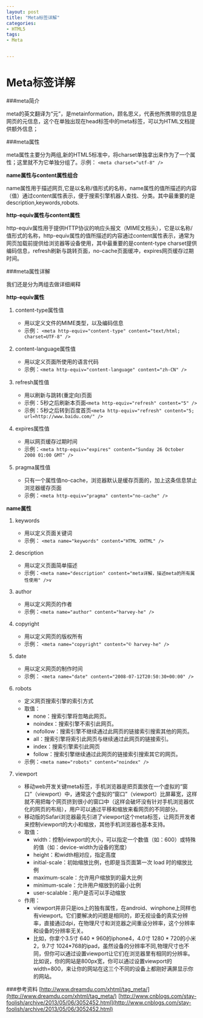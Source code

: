 ```yaml
---
layout: post
title: "Meta标签详解"
categories:
- HTML5
tags:
- Meta


---
```

   
Meta标签详解
====================

###meta简介

meta的英文翻译为“元”，是metainformation，顾名思义，代表他所携带的信息是网页的元信息，这个在单独出现在head标签中的meta标签，可以为HTML文档提供额外信息；

###meta属性

meta属性主要分为两组,新的HTML5标准中，将charset单独拿出来作为了一个属性；这里就不为它单独分组了。示例： `<meta charset="utf-8" />`

**name属性与content属性组合**

name属性用于描述网页,它是以名称/值形式的名称，name属性的值所描述的内容（值）通过content属性表示，便于搜索引擎机器人查找、分类。其中最重要的是description,keywords,robots.
     
**http-equiv属性与content属性**

http-equiv属性用于提供HTTP协议的响应头报文（MIME文档头），它是以名称/值形式的名称，http-equiv属性的值所描述的内容通过content属性表示，通常为网页加载前提供给浏览器等设备使用，其中最重要的是content-type charset提供编码信息，refresh刷新与跳转页面，no-cache页面缓冲，expires网页缓存过期时间。
     
###meta属性详解

我们还是分为两组去做详细阐释
    
**http-equiv属性**   
     
1. content-type属性值
	* 用以定义文件的MIME类型，以及编码信息
	* 示例： ```<meta http-equiv="content-type" content="text/html; charset=UTF-8" />```
        
2. content-language属性值
	* 用以定义页面所使用的语言代码
	* 示例：```<meta http-equiv="content-language" content="zh-CN" />```

3. refresh属性值
	* 用以刷新与跳转(重定向)页面
	* 示例：5秒之后刷新本页面```<meta http-equiv="refresh" content="5" />```
	* 示例：5秒之后转到百度首页```<meta http-equiv="refresh" content="5; url=http://www.baidu.com/" />```
     
4. expires属性值
	* 用以网页缓存过期时间
	* 示例：```<meta http-equiv="expires" content="Sunday 26 October 2008 01:00 GMT" />```
     
5. pragma属性值
	* 只有一个属性值no-cache，浏览器默认是缓存页面的，加上这条信息禁止浏览器缓存页面
	* 示例：```<meta http-equiv="pragma" content="no-cache" />```
     
**name属性** 
     
1. keywords
	* 用以定义页面关键词
	* 示例： ```<meta name="keywords" content="HTML XHTML" />```

2. description
	* 用以定义页面简单描述
	* 示例：```<meta name="description" content="meta详解，描述meta的所有属性使用" />v```
     
3. author
	* 用以定义网页的作者
	* 示例：```<meta name="author" content="harvey-he" />```
     
4. copyright
	* 用以定义网页的版权所有
	* 示例： ```<meta name="copyright" content="© harvey-he" />```

5. date
	* 用以定义网页的制作时间
	* 示例： ```<meta name="date" content="2008-07-12T20:50:30+00:00" />```
     
6. robots
	* 定义网页搜索引擎的索引方式
	* 取值：
		* none：搜索引擎将忽略此网页。
		* noindex：搜索引擎不索引此网页。
		* nofollow：搜索引擎不继续通过此网页的链接索引搜索其他的网页。
		* all：搜索引擎将索引此网页与继续通过此网页的链接索引。
		* index：搜索引擎索引此网页
		* follow：搜索引擎继续通过此网页的链接索引搜索其它的网页。
	* 示例：```<meta name="robots" content="noindex" />```
     
7. viewport
	* 移动web开发关键meta标签，手机浏览器是把页面放在一个虚拟的“窗口”（viewport）中，通常这个虚拟的“窗口”（viewport）比屏幕宽，这样就不用把每个网页挤到很小的窗口中（这样会破坏没有针对手机浏览器优化的网页的布局），用户可以通过平移和缩放来看网页的不同部分。
	* 移动版的Safari浏览器最先引进了viewport这个meta标签，让网页开发者来控制viewport的大小和缩放，其他手机浏览器也基本支持。
	* 取值：
		* width：控制viewport的大小，可以指定一个数值（如：600）或特殊的值（如：device-width为设备的宽度）
		* height：和width相对应，指定高度
		* initial-scale：初始缩放比例，也即是当页面第一次 load 时的缩放比例
		* maximum-scale：允许用户缩放到的最大比例
		* minimum-scale：允许用户缩放到的最小比例
		* user-scalable：用户是否可以手动缩放
	* 作用：
		* viewport并非只是ios上的独有属性，在android、winphone上同样也有viewport。它们要解决的问题是相同的，即无视设备的真实分辨率，直接通过dpi，在物理尺寸和浏览器之间重设分辨率，这个分辨率和设备的分辨率无关。
		* 比如，你拿个3.5寸 640 * 960的iphone4，4.0寸 1280 * 720的小米2，9.7寸 1024*768的ipad，虽然设备的分辨率不同,物理尺寸也不同，但你可以通过设置viewport让它们在浏览器里有相同的分辨率。比如说，你的网站是800px宽，你可以通过设置viewport的width=800，来让你的网站在这三个不同的设备上都刚好满屏显示你的网站。

###参考资料
[http://www.dreamdu.com/xhtml/tag_meta/](http://www.dreamdu.com/xhtml/tag_meta/)
[http://www.cnblogs.com/stay-foolish/archive/2013/05/06/3052452.html](http://www.cnblogs.com/stay-foolish/archive/2013/05/06/3052452.html)

     
    

